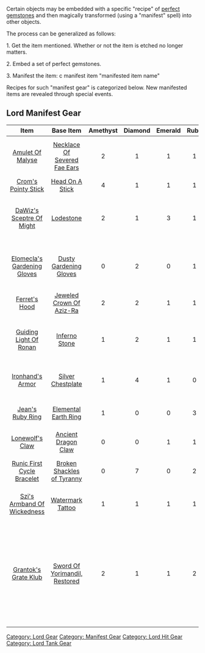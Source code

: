 Certain objects may be embedded with a specific "recipe" of [ perfect
gemstones](Perfect_Gemstones "wikilink") and then magically transformed
(using a "manifest" spell) into other objects.

The process can be generalized as follows:

1\. Get the item mentioned. Whether or not the item is etched no longer
matters.

2\. Embed a set of perfect gemstones.

3\. Manifest the item: c manifest item "manifested item name"

Recipes for such "manifest gear" is categorized below. New manifested
items are revealed through special events.

## Lord Manifest Gear

|                               **Item**                                |                               **Base Item**                               | **Amethyst** | **Diamond** | **Emerald** | **Ruby** | **Sapphire** | **AC** | **HR** | **DR** |                                                                                          **Notes**                                                                                          |
|:---------------------------------------------------------------------:|:-------------------------------------------------------------------------:|:------------:|:-----------:|:-----------:|:--------:|:------------:|:------:|:------:|:------:|:-------------------------------------------------------------------------------------------------------------------------------------------------------------------------------------------:|
|            [Amulet Of Malyse](Amulet_Of_Malyse "wikilink")            |  [Necklace Of Severed Fae Ears](Necklace_Of_Severed_Fae_Ears "wikilink")  |      2       |      1      |      1      |    1     |      0       |   0    |   7    |   7    |                                                                       +2 Str, +2 Con +2/+2 hr/dr better than Necklace                                                                       |
|         [Crom's Pointy Stick](Crom's_Pointy_Stick "wikilink")         |               [Head On A Stick](Head_On_A_Stick "wikilink")               |      4       |      1      |      1      |    1     |      1       |   0    |   35   |   35   |                                                                                           +5 Dex                                                                                            |
|    [DaWiz's Sceptre Of Might](DaWiz's_Sceptre_Of_Might "wikilink")    |                     [Lodestone](Lodestone "wikilink")                     |      2       |      1      |      3      |    1     |      0       |  -30   |   0    |   0    |                                                                 -25 svs, +2 wis, +2 int -10ac better than lode, plus above                                                                  |
| [Elomecla's Gardening Gloves](Elomecla's_Gardening_Gloves "wikilink") |        [Dusty Gardening Gloves](Dusty_Gardening_Gloves "wikilink")        |      0       |      2      |      0      |    1     |      2       |   0    |   0    |   0    |                                                                         +250 mana, +150 hp, -25 svs, +5 int, +5 wis                                                                         |
|               [Ferret's Hood](Ferret's_Hood "wikilink")               |      [Jeweled Crown Of Aziz-Ra](Jeweled_Crown_Of_Aziz-Ra "wikilink")      |      2       |      2      |      1      |    1     |      0       |  -120  |   0    |   0    |                                                                                    -10 better than crown                                                                                    |
|      [Guiding Light Of Ronan](Guiding_Light_Of_Ronan "wikilink")      |                 [Inferno Stone](Inferno_Stone "wikilink")                 |      1       |      2      |      1      |    1     |      1       |  -100  |   0    |   0    |                                                                   -50 svs, +detects same AC as Inferno Stone, plus above                                                                    |
|            [Ironhand's Armor](Ironhand's_Armor "wikilink")            |             [Silver Chestplate](Silver_Chestplate "wikilink")             |      1       |      4      |      1      |    0     |      0       |  -130  |   0    |   0    |                                                                            +5 dex -10 ac better than Chestplate                                                                             |
|            [Jean's Ruby Ring](Jean's_Ruby_Ring "wikilink")            |          [Elemental Earth Ring](Elemental_Earth_Ring "wikilink")          |      1       |      0      |      0      |    3     |      2       |  -50   |   0    |   0    |                                                                              +2 dex -10 ac better than eeRing                                                                               |
|             [Lonewolf's Claw](Lonewolf's_Claw "wikilink")             |           [Ancient Dragon Claw](Ancient_Dragon_Claw "wikilink")           |      0       |      0      |      1      |    1     |      3       |   0    |   25   |   30   |                                                                                                                                                                                             |
|  [Runic First Cycle Bracelet](Runic_First_Cycle_Bracelet "wikilink")  |    [Broken Shackles of Tyranny](Broken_Shackles_of_Tyranny "wikilink")    |      0       |      7      |      0      |    2     |      0       |   0    |   9    |   9    |                                                                               +3/+3 hr/dr better than Shackle                                                                               |
| [Szi's Armband Of Wickedness](Szi's_Armband_Of_Wickedness "wikilink") |              [Watermark Tattoo](Watermark_Tattoo "wikilink")              |      1       |      1      |      1      |    1     |      2       |   0    |   9    |   9    |                                                                               +5/+1 hr/dr better than tattoo                                                                                |
|                                                                       |                                                                           |              |             |             |          |              |        |        |        |                                                                                                                                                                                             |
|        [Grantok's Grate Klub](Grantok's_Grate_Klub "wikilink")        | [Sword Of Yorimandil, Restored](Sword_Of_Yorimandil,_Restored "wikilink") |      2       |      1      |      1      |    2     |      3       |   0    |   22   |   42   | 2/2 better than [Sword Of Yorimandil, Restored](Sword_Of_Yorimandil,_Restored "wikilink") and [Chain Of Thorns](Chain_Of_Thorns "wikilink"). Maximum is 121 - 125?. 5% extra attack chance. |
|                                                                       |                                                                           |              |             |             |          |              |        |        |        |                                                                                                                                                                                             |

[Category: Lord Gear](Category:_Lord_Gear "wikilink") [Category:
Manifest Gear](Category:_Manifest_Gear "wikilink") [Category: Lord Hit
Gear](Category:_Lord_Hit_Gear "wikilink") [Category: Lord Tank
Gear](Category:_Lord_Tank_Gear "wikilink")

